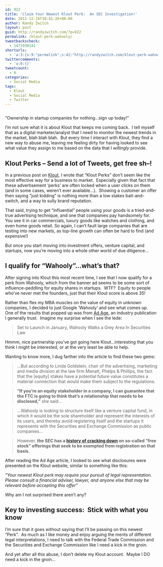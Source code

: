 ```yaml
---
id: 922
title: 'Claim Your Newest Klout Perk:  An SEC Investigation!'
date: 2011-12-16T10:41:26+00:00
author: Randy Zwitch
layout: post
guid: http://randyzwitch.com/?p=922
permalink: /klout-perk-wahooly/
tweetbackscheck:
  - 1472930141
shorturls:
  - 'a:3:{s:9:"permalink";s:42:"http://randyzwitch.com/klout-perk-wahooly/";s:7:"tinyurl";s:26:"http://tinyurl.com/7dzlosj";s:4:"isgd";s:19:"http://is.gd/FwQrRr";}'
twittercomments:
  - 'a:0:{}'
tweetcount:
  - 0
categories:
  - Social Media
tags:
  - Klout
  - Social Media
  - Twitter
---
```

<div id="attachment_923" style="width: 682px" class="wp-caption aligncenter">
  <img class="size-full wp-image-923" title="klout-perk-wahooly" src="http://i0.wp.com/randyzwitch.com/wp-content/uploads/2011/12/klout-perk-wahooly.png?fit=672%2C239" alt="" srcset="http://i0.wp.com/randyzwitch.com/wp-content/uploads/2011/12/klout-perk-wahooly.png?w=672 672w, http://i0.wp.com/randyzwitch.com/wp-content/uploads/2011/12/klout-perk-wahooly.png?resize=150%2C53 150w, http://i0.wp.com/randyzwitch.com/wp-content/uploads/2011/12/klout-perk-wahooly.png?resize=300%2C106 300w, http://i0.wp.com/randyzwitch.com/wp-content/uploads/2011/12/klout-perk-wahooly.png?resize=500%2C177 500w" sizes="(max-width: 672px) 100vw, 672px" data-recalc-dims="1" />
  
  <p class="wp-caption-text">
    &#8220;Ownership in startup companies for nothing&#8230;sign up today!&#8221;
  </p>
</div>

I&#8217;m not sure what it is about Klout that keeps me coming back.  I tell myself that as a digital marketer/analyst that I need to monitor the newest trends in the market, blah blah blah.  But every time I interact with Klout, they find a new way to abuse me, leaving me feeling dirty for having looked to see what value they assign to me based on the data that I _willingly_ provide.

<!--more-->

## Klout Perks &#8211; Send a lot of Tweets, get free sh&#8211;!

In a previous post on <a title="Klout will never be FICO" href="http://randyzwitch.com/social-influence-another-fico/" target="_blank">Klout</a>, I wrote that &#8220;Klout Perks&#8221; don&#8217;t seem like the most effective way for a business to market.  Especially given that fact that these advertisement &#8216;perks&#8217; are often locked when a user clicks on them (and in some cases, weren&#8217;t ever available&#8230;).  Showing a customer an offer then saying &#8220;just kidding&#8221; is nothing more than a low stakes bait-and-switch, and a way to sully brand reputation.

That said, trying to get &#8220;influential&#8221; people using your goods is a tried-and-true advertising technique, and one that companies pay handsomely for.  You see it in car commercials, luxury goods like watches and clothing, and even home goods retail. So again, I can&#8217;t fault large companies that are testing into new markets, as top-line growth can often be hard to find (and expensive!)

But once you start moving into investment offers, venture capital, and startups, now you&#8217;re moving into a whole other world of due diligence&#8230;
  

  


## I qualify for &#8220;Wahooly&#8221;&#8230;what&#8217;s that?

After signing into Klout this most recent time, I see that I now qualify for a perk from Wahooly, which from the banner ad seems to be some sort of influence-peddling for equity shares in startups.  WTF?  Equity to people who&#8217;ve never met the founders, just that their Klout score is above 35!

Rather than flex my MBA muscles on the value of equity in unknown companies, I decided to just Google &#8216;Wahooly&#8217; and see what comes up.  One of the results that popped up was from <a title="Ad Age Wahooly" href="http://adage.com/article/digital/wahooly-offer-startup-equity-stakes-influential-social-media-users/230916/" target="_blank">Ad Age</a>, an industry publication I generally trust.  Imagine my surprise when I see the lede:

> Set to Launch in January, Wahooly Walks a Grey Area In Securities Law

Hmmm, nice partnership you&#8217;ve got going here Klout&#8230;interesting that you think I might be interested, or at the very least be able to help.

Wanting to know more, I dug farther into the article to find these two gems:

> &#8230;But according to Linda Goldstein, chair of the advertising, marketing and media division at the law firm Manatt, Phelps & Phillips, the fact that the [equity] stakes have a potential future value constitutes a material connection that would make them subject to the regulations.

> **&#8220;If you&#8217;re an equity stakeholder in a company, I can guarantee that the FTC is going to think that&#8217;s a relationship that needs to be disclosed,&#8221;** she said&#8230;

> <snip>
> 
> &#8230;Wahooly is looking to structure itself like a venture capital fund, in which it would be the sole shareholder and represent the interests of its users, and thereby avoid registering itself and the startups it represents with the Securities and Exchange Commission as public companies&#8230;

> <snip>

> However, **the SEC has a [history of cracking down](http://www.sec.gov/news/headlines/webstock.htm "SEC") on so-called &#8220;free stock&#8221; offerings that seek to be exempted from registration on that basis.**

After reading the Ad Age article, I looked to see what disclosures were presented on the Klout website, similar to something like this:

_&#8220;Your newest Klout perk may require your pursuit of legal representation.  Please consult a financial adviser, lawyer, and anyone else that may be relevant before accepting this offer&#8221;_

Why am I not surprised there aren&#8217;t any?

## Key to investing success:  Stick with what you know

I&#8217;m sure that it goes without saying that I&#8217;ll be passing on this newest &#8220;Perk&#8221;.  As much as I like money and enjoy arguing the merits of different legal interpretations, I need to talk with the Federal Trade Commission and the Securities and Exchange Commission like I need a kick in the groin.

And yet after all this abuse, I don&#8217;t delete my Klout account.  Maybe I DO need a kick in the groin&#8230;